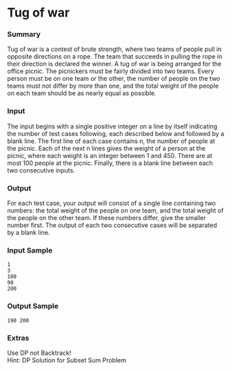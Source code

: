 # Tug of war


### Summary

Tug of war is a contest of brute strength, where two teams of people pull in opposite directions on a rope. The team that succeeds in pulling the rope in their direction is declared the winner. A tug of war is being arranged for the office picnic. The picnickers must be fairly divided into two teams. Every person must be on one team or the other, the number of people on the two teams must not differ by more than one, and the total weight of the people on each team should be as nearly equal as possible.

### Input

The input begins with a single positive integer on a line by itself indicating the number of test cases following, each described below and followed by a blank line. The first line of each case contains n, the number of people at the picnic. Each of the next n lines gives the weight of a person at the picnic, where each weight is an integer between 1 and 450. There are at most 100 people at the picnic. Finally, there is a blank line between each two consecutive inputs.

### Output

For each test case, your output will consist of a single line containing two numbers: the total weight of the people on one team, and the total weight of the people on the other team. If these numbers differ, give the smaller number first. The output of each two consecutive cases will be separated by a blank line.

### Input Sample

```
1
3
100
90
200
```

### Output Sample

```
190 200
```

### Extras
Use DP not Backtrack!<br>
Hint: DP Solution for Subset Sum Problem
